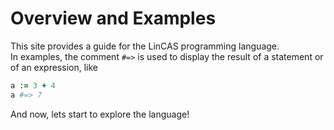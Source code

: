 # Overview and Examples

This site provides a guide for the LinCAS programming language.  
In examples, the comment `#=>` is used to display the result of a statement or of an expression, like

```ruby
a := 3 + 4 
a #=> 7
```

And now, lets start to explore the language!

